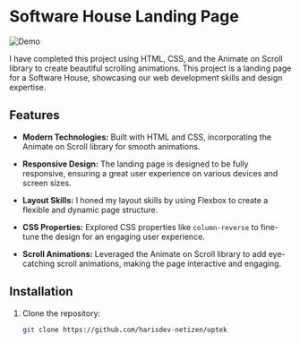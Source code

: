 # Software House Landing Page

![Demo](demo.gif)

I have completed this project using HTML, CSS, and the Animate on Scroll library to create beautiful scrolling animations. This project is a landing page for a Software House, showcasing our web development skills and design expertise.

## Features

- **Modern Technologies:** Built with HTML and CSS, incorporating the Animate on Scroll library for smooth animations.

- **Responsive Design:** The landing page is designed to be fully responsive, ensuring a great user experience on various devices and screen sizes.

- **Layout Skills:** I honed my layout skills by using Flexbox to create a flexible and dynamic page structure.

- **CSS Properties:** Explored CSS properties like `column-reverse` to fine-tune the design for an engaging user experience.

- **Scroll Animations:** Leveraged the Animate on Scroll library to add eye-catching scroll animations, making the page interactive and engaging.

## Installation

1. Clone the repository:

   ```bash
   git clone https://github.com/harisdev-netizen/uptek
